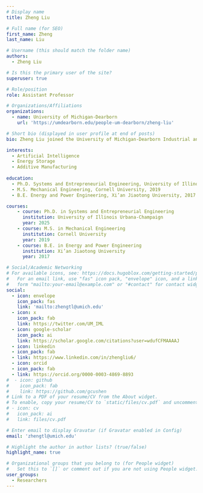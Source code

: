 ```yaml
---
# Display name
title: Zheng Liu

# Full name (for SEO)
first_name: Zheng
last_name: Liu

# Username (this should match the folder name)
authors:
  - Zheng Liu

# Is this the primary user of the site?
superuser: true

# Role/position
role: Assistant Professor

# Organizations/Affiliations
organizations:
  - name: University of Michigan-Dearborn
    url: 'https://umdearborn.edu/people-um-dearborn/zheng-liu'

# Short bio (displayed in user profile at end of posts)
bio: Zheng Liu joined the University of Michigan-Dearborn Industrial and Manufacturing Systems Engineering Department as an Assistant Professor. His research bridges theoretical and applied aspects of AI in manufacturing and energy systems. He focused on physics-based modeling, physics-informed machine learning, and generative design for manufacturing and energy storage applications. He also evaluated the manufacturing processes through life cycle assessment and techno-economic analysis, helping the team win $1M Department of Energy’s (DOE) inaugural American-Made Geothermal Lithium Extraction Prize. He has collaborated on multiple projects funded by the National Science Foundation (NSF) through the Future Manufacturing Research Grant (FMRG) program, as well as the Office of Naval Research (ONR). In addition, he served as a graduate fellow and STEM outreach coordinator at the NSF Engineering Research Center for Power Optimization for Electro-Thermal Systems (POETS). Zheng has received the Sharp Outstanding Graduate Student Award and the Tau Beta Pi Outstanding Graduate Student Award in recognition of his research contributions. He has published more than 15 peer-reviewed journal articles and 15 conference proceedings, and has served as a track chair for the IEEE Transportation Electrification Conference. Through his work, he continues to push the frontiers of AI-driven innovation in manufacturing and energy systems.

interests:
  - Artificial Intelligence
  - Energy Storage
  - Additive Manufacturing
    
education:
  - Ph.D. Systems and Entrepreneurial Engineering, University of Illinois Urbana-Champaign, 2025
  - M.S. Mechanical Engineering, Cornell University, 2019
  - B.E. Energy and Power Engineering, Xi’an Jiaotong University, 2017

courses:
    - course: Ph.D. in Systems and Entrepreneurial Engineering
      institution: University of Illinois Urbana-Champaign
      year: 2025
    - course: M.S. in Mechanical Engineering
      institution: Cornell University
      year: 2019
    - course: B.E. in Energy and Power Engineering
      institution: Xi’an Jiaotong University
      year: 2017

# Social/Academic Networking
# For available icons, see: https://docs.hugoblox.com/getting-started/page-builder/#icons
#   For an email link, use "fas" icon pack, "envelope" icon, and a link in the
#   form "mailto:your-email@example.com" or "#contact" for contact widget.
social:
  - icon: envelope
    icon_pack: fas
    link: 'mailto:zhengtl@umich.edu'
  - icon: x
    icon_pack: fab
    link: https://twitter.com/UM_IML
  - icon: google-scholar
    icon_pack: ai
    link: https://scholar.google.com/citations?user=wdufCFMAAAAJ
  - icon: linkedin
  - icon_pack: fab
  - link: https://www.linkedin.com/in/zhengliu6/
  - icon: orcid
  - icon_pack: fab
  - link: https://orcid.org/0000-0003-4869-8893
#  - icon: github
#    icon_pack: fab
#    link: https://github.com/gcushen
# Link to a PDF of your resume/CV from the About widget.
# To enable, copy your resume/CV to `static/files/cv.pdf` and uncomment the lines below.
# - icon: cv
#   icon_pack: ai
#   link: files/cv.pdf

# Enter email to display Gravatar (if Gravatar enabled in Config)
email: 'zhengtl@umich.edu'

# Highlight the author in author lists? (true/false)
highlight_name: true

# Organizational groups that you belong to (for People widget)
#   Set this to `[]` or comment out if you are not using People widget.
user_groups:
  - Researchers
---
```

<!--
Nelson Bighetti is a professor of artificial intelligence at the Stanford AI Lab. His research interests include distributed robotics, mobile computing and programmable matter. He leads the Robotic Neurobiology group, which develops self-reconfiguring robots, systems of self-organizing robots, and mobile sensor networks.

Lorem ipsum dolor sit amet, consectetur adipiscing elit. Sed neque elit, tristique placerat feugiat ac, facilisis vitae arcu. Proin eget egestas augue. Praesent ut sem nec arcu pellentesque aliquet. Duis dapibus diam vel metus tempus vulputate.
-->
